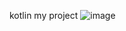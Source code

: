 kotlin my project
![image](https://github.com/user-attachments/assets/84976464-e120-4cbb-80bd-b8d836195dd3)
